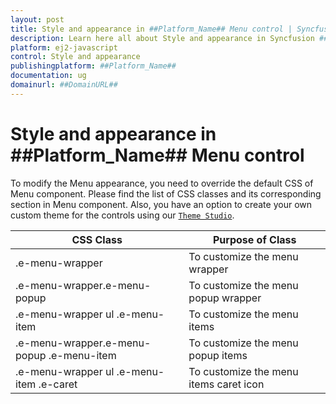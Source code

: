 ```yaml
---
layout: post
title: Style and appearance in ##Platform_Name## Menu control | Syncfusion
description: Learn here all about Style and appearance in Syncfusion ##Platform_Name## Menu control of Syncfusion Essential JS 2 and more.
platform: ej2-javascript
control: Style and appearance 
publishingplatform: ##Platform_Name##
documentation: ug
domainurl: ##DomainURL##
---
```


# Style and appearance in ##Platform_Name## Menu control

To modify the Menu appearance, you need to override the default CSS of Menu component. Please find the list of CSS classes and its corresponding section in Menu component. Also, you have an option to create your own custom theme for the controls using our [`Theme Studio`](https://ej2.syncfusion.com/themestudio/?theme=material).

CSS Class | Purpose of Class
-----|-----
|.e-menu-wrapper|To customize the menu wrapper
|.e-menu-wrapper.e-menu-popup|To customize the menu popup wrapper
|.e-menu-wrapper ul .e-menu-item|To customize the menu items
|.e-menu-wrapper.e-menu-popup .e-menu-item|To customize the menu popup items
|.e-menu-wrapper ul .e-menu-item .e-caret|To customize the menu items caret icon